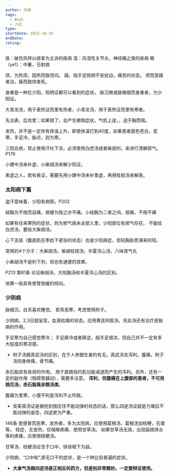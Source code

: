 ```yaml
---
author: 何柳
tags:
  - Book
  - 人纪
type: 
startDate: 2023-10-29
endDate: 
rating:
---
```


痉：破伤风样以痉挛为主诉的疾病
湿：风湿性关节炎，神经痛之类的疾病
暍（ye1）：中暑，日射病

烦，为热烦，因热而致烦闷。
躁，指手足频频不安扰动，痛苦的状态。
烦而至躁者治，躁而致烦者死。


身重是一种在少阳，阳明证都可以看到的症状。
脉沉微或脉微细而身重者，为少阳证。


大青龙汤，用于表热证而里有热者，小青龙汤，用于表热证而里有寒者。

先治表，后攻里；如果错了，会产生微喘症状。气机上逆，，迫于胸而喘。

发热，并不是一定伴有体温上升。即使体温打到40度，如果患者面色苍白，恶寒，手足冷，脉迟，则为寒。

三阳合病，禁止使用汗吐下法，必须使用白虎汤或者柴胡剂，来进行清解邪气。P179

小建中汤来补虚，小柴胡汤来解少阳证。

素虚之人，若有表证，需要先用小建中汤来补里虚，再用桂枝汤来解表。

### 太阳病下篇

盗汗意味着，少阳有病邪。P202

结胸为不按而自痛，痞硬为按之亦不痛。小结胸为二者之间。按痛，不按不痛

如果有往来寒热的症状，则为邪气病未全部入里，少阳部位有邪气存在。 不能给白虎汤，要给大柴胡汤。


心下支结（腹直肌在季肋下紧张的状态）也是少阳病症，但较胸胁苦满来的轻。

常用的4个方子：大柴胡汤，柴胡桂枝汤，半夏泻心汤，八味肾气丸

小柴胡汤不是利下剂，但也有通便的效果。

P213 第81条 论证柴胡汤，大陷胸汤和半夏泻心汤的区别。

地黄一般具有使胃弛缓的倾向。



### 少阴病

脉细沉，白天喜欢睡觉。
若背恶寒，考虑使用附子。

少阴病，2,3日就呈现，血液枯燥的状态。应用黄连阿胶汤，另此汤还有治疗皮肤病的作用。


手足寒为自己感觉寒冷；
手足厥冷或者厥逆，指手足很凉，但自己并不一定有多大程度的寒凉感。



* 附子汤跟真武汤的区别，在于人参跟生姜的有无。真武汤言泻利，腹痛，附子汤则身体痛，骨节痛。 

赤石脂具有收敛的作用。 用于直肠括约肌功能减退而产生的泻利。另外，还有一定的副作用（阻碍胃蠕动），需要多注意。
**泻利，但腹痛在上腹部的患者，不可用桃花汤，赤石脂禹余粮汤类**。

腹痛为里寒，小便不利是泻利不止所致。

- 吴茱萸汤证是被抢到按压住不能动弹的状态的话，那么四逆汤证就是力竭后不能动弹的姿态，四逆更为严重。



146条
患感冒而恶寒，发热者，多为太阳病，应使用葛根汤、葛根汤加桔梗，石膏等。
轻症，无发热，仅咽喉疼痛，使用甘草汤。
如果甘草汤无效，出现扁桃体炎等的疼痛，应使用桔梗汤。

甘草汤、桔梗汤应含于口中，徐徐咽下为益。

少阴病，“口中和”,即无口干的症状，是一个种比较普遍的症状。

- **大承气汤跟四逆汤是正相反的药方，但差别非常微妙。一定要辩证使用。**


